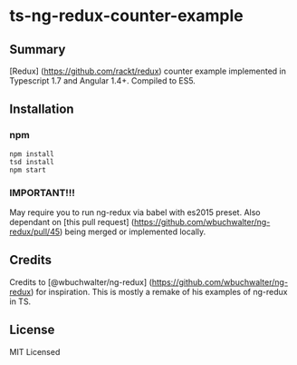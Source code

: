 # ts-ng-redux-counter-example

## Summary

[Redux] (https://github.com/rackt/redux) counter example implemented in Typescript 1.7 and Angular 1.4+. Compiled to ES5.

## Installation

### npm

```
npm install
tsd install
npm start
```

### IMPORTANT!!!
May require you to run ng-redux via babel with es2015 preset.
Also dependant on [this pull request] (https://github.com/wbuchwalter/ng-redux/pull/45) being merged or implemented locally.

## Credits

Credits to [@wbuchwalter/ng-redux] (https://github.com/wbuchwalter/ng-redux) for inspiration. 
This is mostly a remake of his examples of ng-redux in TS.

## License

MIT Licensed

